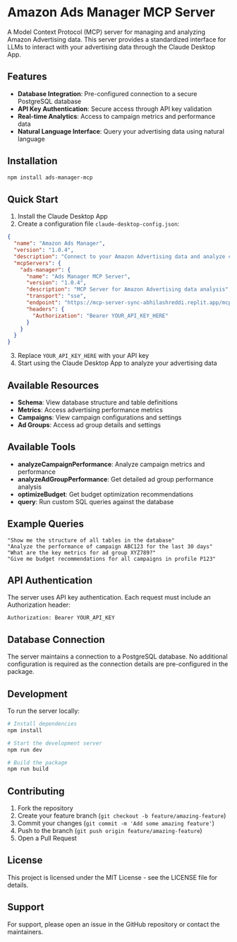 # Amazon Ads Manager MCP Server

A Model Context Protocol (MCP) server for managing and analyzing Amazon Advertising data. This server provides a standardized interface for LLMs to interact with your advertising data through the Claude Desktop App.

## Features

- **Database Integration**: Pre-configured connection to a secure PostgreSQL database
- **API Key Authentication**: Secure access through API key validation
- **Real-time Analytics**: Access to campaign metrics and performance data
- **Natural Language Interface**: Query your advertising data using natural language

## Installation

```bash
npm install ads-manager-mcp
```

## Quick Start

1. Install the Claude Desktop App
2. Create a configuration file `claude-desktop-config.json`:

```json
{
  "name": "Amazon Ads Manager",
  "version": "1.0.4",
  "description": "Connect to your Amazon Advertising data and analyze campaign performance",
  "mcpServers": {
    "ads-manager": {
      "name": "Ads Manager MCP Server",
      "version": "1.0.4",
      "description": "MCP Server for Amazon Advertising data analysis",
      "transport": "sse",
      "endpoint": "https://mcp-server-sync-abhilashreddi.replit.app/mcp/sse",
      "headers": {
        "Authorization": "Bearer YOUR_API_KEY_HERE"
      }
    }
  }
}
```

3. Replace `YOUR_API_KEY_HERE` with your API key
4. Start using the Claude Desktop App to analyze your advertising data

## Available Resources

- **Schema**: View database structure and table definitions
- **Metrics**: Access advertising performance metrics
- **Campaigns**: View campaign configurations and settings
- **Ad Groups**: Access ad group details and settings

## Available Tools

- **analyzeCampaignPerformance**: Analyze campaign metrics and performance
- **analyzeAdGroupPerformance**: Get detailed ad group performance analysis
- **optimizeBudget**: Get budget optimization recommendations
- **query**: Run custom SQL queries against the database

## Example Queries

```plaintext
"Show me the structure of all tables in the database"
"Analyze the performance of campaign ABC123 for the last 30 days"
"What are the key metrics for ad group XYZ789?"
"Give me budget recommendations for all campaigns in profile P123"
```

## API Authentication

The server uses API key authentication. Each request must include an Authorization header:

```
Authorization: Bearer YOUR_API_KEY
```

## Database Connection

The server maintains a connection to a PostgreSQL database. No additional configuration is required as the connection details are pre-configured in the package.

## Development

To run the server locally:

```bash
# Install dependencies
npm install

# Start the development server
npm run dev

# Build the package
npm run build
```

## Contributing

1. Fork the repository
2. Create your feature branch (`git checkout -b feature/amazing-feature`)
3. Commit your changes (`git commit -m 'Add some amazing feature'`)
4. Push to the branch (`git push origin feature/amazing-feature`)
5. Open a Pull Request

## License

This project is licensed under the MIT License - see the LICENSE file for details.

## Support

For support, please open an issue in the GitHub repository or contact the maintainers.